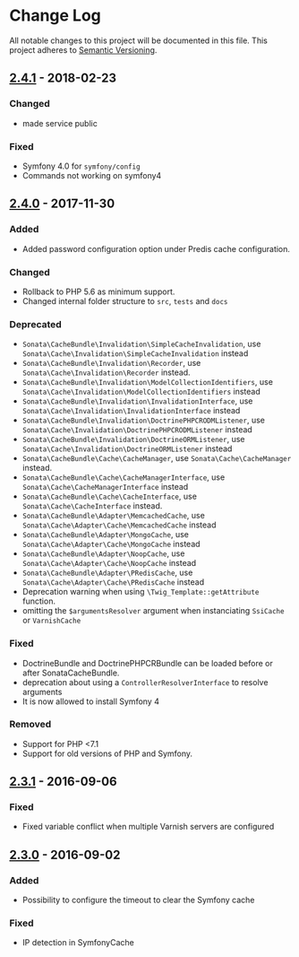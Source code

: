 # Change Log
All notable changes to this project will be documented in this file.
This project adheres to [Semantic Versioning](http://semver.org/).

## [2.4.1](https://github.com/sonata-project/SonataCacheBundle/compare/2.4.0...2.4.1) - 2018-02-23
### Changed
- made service public

### Fixed
- Symfony 4.0 for `symfony/config`
- Commands not working on symfony4

## [2.4.0](https://github.com/sonata-project/SonataCacheBundle/compare/2.3.1...2.4.0) - 2017-11-30
### Added
- Added password configuration option under Predis cache configuration.

### Changed
- Rollback to PHP 5.6 as minimum support.
- Changed internal folder structure to `src`, `tests` and `docs`

### Deprecated
- `Sonata\CacheBundle\Invalidation\SimpleCacheInvalidation`, use `Sonata\Cache\Invalidation\SimpleCacheInvalidation` instead
- `Sonata\CacheBundle\Invalidation\Recorder`, use `Sonata\Cache\Invalidation\Recorder` instead.
- `Sonata\CacheBundle\Invalidation\ModelCollectionIdentifiers`, use `Sonata\Cache\Invalidation\ModelCollectionIdentifiers` instead
- `Sonata\CacheBundle\Invalidation\InvalidationInterface`, use `Sonata\Cache\Invalidation\InvalidationInterface` instead
- `Sonata\CacheBundle\Invalidation\DoctrinePHPCRODMListener`, use `Sonata\Cache\Invalidation\DoctrinePHPCRODMListener` instead
- `Sonata\CacheBundle\Invalidation\DoctrineORMListener`, use `Sonata\Cache\Invalidation\DoctrineORMListener` instead
- `Sonata\CacheBundle\Cache\CacheManager`, use `Sonata\Cache\CacheManager` instead.
- `Sonata\CacheBundle\Cache\CacheManagerInterface`, use `Sonata\Cache\CacheManagerInterface` instead
- `Sonata\CacheBundle\Cache\CacheInterface`, use `Sonata\Cache\CacheInterface` instead.
- `Sonata\CacheBundle\Adapter\MemcachedCache`, use `Sonata\Cache\Adapter\Cache\MemcachedCache` instead
- `Sonata\CacheBundle\Adapter\MongoCache`, use `Sonata\Cache\Adapter\Cache\MongoCache` instead
- `Sonata\CacheBundle\Adapter\NoopCache`, use `Sonata\Cache\Adapter\Cache\NoopCache` instead
- `Sonata\CacheBundle\Adapter\PRedisCache`, use `Sonata\Cache\Adapter\Cache\PRedisCache` instead
- Deprecation warning when using `\Twig_Template::getAttribute` function.
- omitting the `$argumentsResolver` argument when instanciating `SsiCache` or `VarnishCache`

### Fixed
- DoctrineBundle and DoctrinePHPCRBundle can be loaded before or after SonataCacheBundle.
- deprecation about using a `ControllerResolverInterface` to resolve arguments
- It is now allowed to install Symfony 4

### Removed
- Support for PHP <7.1
- Support for old versions of PHP and Symfony.

## [2.3.1](https://github.com/sonata-project/SonataCacheBundle/compare/2.3.0...2.3.1) - 2016-09-06
### Fixed
- Fixed variable conflict when multiple Varnish servers are configured

## [2.3.0](https://github.com/sonata-project/SonataCacheBundle/compare/2.2.5...2.3.0) - 2016-09-02
### Added
- Possibility to configure the timeout to clear the Symfony cache

### Fixed
- IP detection in SymfonyCache
